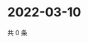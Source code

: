 # 2022-03-10

共 0 条

<!-- BEGIN WEIBO -->
<!-- 最后更新时间 Thu Mar 10 2022 21:25:39 GMT+0800 (China Standard Time) -->

<!-- END WEIBO -->
